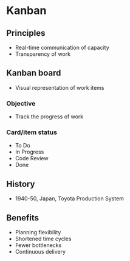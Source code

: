 # Kanban

## Principles

- Real-time communication of capacity
- Transparency of work

## Kanban board

- Visual representation of work items

### Objective

- Track the progress of work

### Card/item status

- To Do
- In Progress
- Code Review
- Done

## History

- 1940-50, Japan, Toyota Production System

## Benefits

- Planning flexibility
- Shortened time cycles
- Fewer bottlenecks
- Continuous delivery
